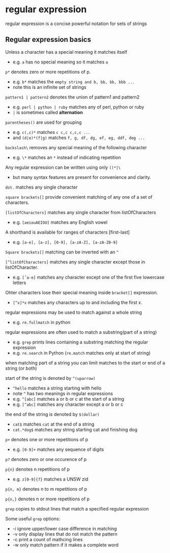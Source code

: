 # regular expression

regular expression is a concise powerful notation for sets of strings

## Regular expression basics

Unless a character has a special meaning it matches itself
- e.g. ```a``` has no special meaning so it matches ```a```

```p*``` denotes zero or more repetitions of p.
- e.g. ```b*``` matches the ```empty string and b, bb, bb, bbb ...```
- note this is an infinite set of strings

```pattern1 | pattern2``` denotes the union of pattern1 and pattern2
- e.g. ```perl | python | ruby``` matches any of perl, python or ruby
- ```|``` is sometimes called **alternation**

```parentheses()``` are used for grouping
- e.g. ```c(,c)*``` matches ```c c,c c,c,c ...```
- and ```(d|e)*(f|g)``` matches ```f, g, df, dg, ef, eg, ddf, deg ...```

```backslash\``` removes any special meaning of the following character
- e.g. ```\*``` matches an ```*``` instead of indicating repetition

Any regular expression can be written using only ```()*|\```
- but many syntax features are present for convenience and clarity.

```dot.``` matches any single character

```square brackets[]``` provide convenient matching of any one of a set of characters.

```[listOfCharacters]``` matches any single character from listOfCharacters
- e.g. ```[aeiouAEIOU]``` matches any English vowel

A shorthand is available for ranges of characters [first-last]
- e.g. ```[a-e], [a-z], [0-9], [a-zA-Z], [a-zA-Z0-9]```

```Square brackets[]``` matching can be inverted with an ```^```

```[^listOfCharacters]``` matches any single character except those in listOfCharacter.
- e.g. ```[ˆa-e]``` matches any character except one of the first five lowercase letters

Ohter characters lose their special meaning inside ```bracket[]``` expression.
- ```[^x]*x``` matches any characters up to and including the first x.

regular expressions may be used to match against a whole string
- e.g. ```re.fullmatch``` in python

regular expressions are often used to match a substring(part of a string)
- e.g. ```grep``` prints lines containing a substring matching the regular expression
- e.g. ```re.search``` in Python (```re.match``` matches only at start of string)

when matching part of a string you can limit matches to the start or end of a string (or both)

start of the string is denoted by ```^(uparrow)```
- ```^hello``` matches a string starting with hello
- note ```^``` has two meanings in regular expressions
- e.g. ```^[abc]``` matches a or b or c at the start of a string
- e.g. ```[^abc]``` matches any character except a or b or c

the end of the string is denoted by ```$(dollar)```
- ```cat$``` matches ```cat``` at the end of a string
- ```cat.*dog$``` matches any string starting cat and finishing dog

```p+``` denotes one or more repetitions of p
- e.g. ```[0-9]+``` matches any sequence of digits

```p?``` denotes zero or one occurence of p

```p{n}``` denotes n repetitions of p
- e.g. ```z[0-9]{7}``` matches a UNSW zid

```p{n, m}``` denotes n to m repetitions of p

```p{n,}``` denotes n or more repetitions of p

```grep``` copies to stdout lines that match a specified regular expression

Some useful ```grep``` options:
- -i    ignore upper/lower case difference in matching
- -v    only display lines that do not match the pattern
- -c    print a count of mathcing lines
- -w    only match pattern if it makes a complete word


